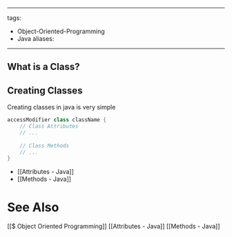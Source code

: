 



---
tags:
  - Object-Oriented-Programming
  - Java
aliases:
---
## What is a Class?


## Creating Classes
Creating classes in java is very simple

```java showlinenumbers
accessModifier class className {
	// Class Attributes
	// ...
	
	// Class Methods
	// ...
}
```
- [[Attributes - Java]]
- [[Methods - Java]]



# See Also
[[$ Object Oriented Programming]]
[[Attributes - Java]]
[[Methods - Java]]
